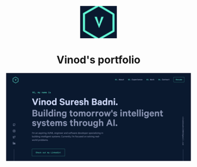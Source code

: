 <div align="center">
  <img alt="Logo" src="src/images/logo.png" width="100" />
</div>
<h1 align="center">
  Vinod's portfolio
</h1>


![demo](src/images/Demo.png)


